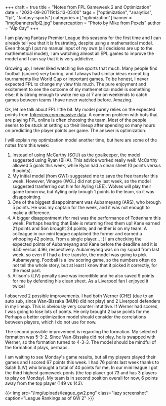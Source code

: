 +++
draft = true
title = "Notes from FPL Gameweek 2 and Optimization"
date = "2020-09-20T19:13:13-05:00"
tags = ["optimization", "analytics", "fpl", "fantasy-sports"]
categories = ["optimization"]
banner = "img/banners/fpl2.jpg"
bannercaption = "Photo by Mike from Pexels"
author = "Alp Cay"
+++

I am playing Fantasy Premier League this seasons for the first time and I can already tell you that it is frustrating, despite using a mathematical model.
Even though I put no manual input of my own (all decisions are up to the mathemetical model), I am watching almost all EPL games to improve the model and I can say that it is very addictive.

Growing up, I never liked watching live sports that much.
Many people find football (soccer) very boring, and I always had similar ideas except big tournaments like World Cup or important games.
To be honest, I never expected FPL to change my view this much.
The pure enjoyment and excitement to see the outcome of my mathemetical model is something else; it is strong enough to wake me up at 7 am on weekends to catch games between teams I have never watched before.
Amazing.

Ok, let me talk about FPL little bit.
My model purely relies on the expected points from [fplreview.com massive data](https://fplreview.com/massive-data-planner/).
A common problem with bots that are playing FPL online is often choosing the team.
Most of the people seems to be stuck at setting up their lineup after spending so many hours on predicting the player points per game.
The answer is optimization.

I will explain my optimization model another time, but here are some of the notes from this week:

1. Instead of using McCarthy (SOU) as the goalkeeper, the model suggested using Ryan (BHA).
   This advice worked really well: McCarthy allowed 5 goals this week, while Ryan had a clean sheet (0 points versus 6 points).
2. My initial model (from GW1) suggested me to save the free transfer this week.
   However, Vinagre (WOL) did not play last week, so the model suggested tranferring out him for Ayling (LEE).
   Wolves will play their game tomorrow, but Ayling only brough 1 points to the team, so it was disappointing.
3. One of the biggest disappointment was Aubameyang (ARS), who brough 5 points.
   He was my captain for the week, and it was not enough to make a difference.
4. A bigger disappontment (for me) was the performance of Tottenham this week.
   Perhaps hearing that Bale is returning fired them up! Kane earned 21 points and Son brought 24 points; and neither is on my team.
   A colleague in our mini league captained the former and earned a whooping 42 points. From a single player... :(
   I am checking the expected points of Aubameyang and Kane before the deadline and it is 6.50 versus 4.96, respectively. Aubameyang was on my squad from last week, so even if I had a free transfer, the model was going to pick Aubameyang. Football is a low scoring game, so the numbers often do not tell the whole story, but at least I know that it picked it correctly, for the most part.
5. Allison's (LIV) penalty save was incredible and he also saved 9 points for me by defending his clean sheet.
   As a Liverpool fan I enjoyed it twice!

I observed 2 possible improvements.
I had both Werner (CHE) (due to an auto sub, since Wan-Bissaka (MUN) did not play) and 2 Liverpool defenders in my lineup.
This is obviously very counter intutitive. If Werner had scored, I was going to lose lots of points.
He only brought 2 base points for me.
Perhaps a better optimization model should consider the correlations between players, which I do not use for now.

The second possible improvement is regarding the formation.
My selected formation was 5-3-2.
Since Wan-Bissaka did not play, he is swapped with Werner, so the formation turned to 4-3-3.
The model should be mindful of the formation it plays, perhaps.

I am waiting to see Monday's game results, but all my players played their games and I scored 67 points this week.
I had 76 points last week thanks to Salah (LIV) who brought a total of 40 points for me.
In our mini league I got the third highest gameweek ponts (the top player got 73 and has 3 players to play on Monday).
My team is in second position overall for now, 6 points away from the top player (149 vs 143).

{{< img src="/img/uploads/league_gw2.png" class="lazy screenshot" caption="League Rankings as of GW 2" >}}

